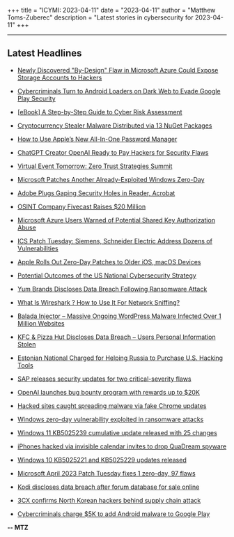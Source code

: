 +++
title = "ICYMI: 2023-04-11"
date = "2023-04-11"
author = "Matthew Toms-Zuberec"
description = "Latest stories in cybersecurity for 2023-04-11"
+++

---------------------------------------------------------------------------
## Latest Headlines
- [Newly Discovered "By-Design" Flaw in Microsoft Azure Could Expose Storage Accounts to Hackers](https://thehackernews.com/2023/04/newly-discovered-by-design-flaw-in.html)

- [Cybercriminals Turn to Android Loaders on Dark Web to Evade Google Play Security](https://thehackernews.com/2023/04/cybercriminals-turn-to-android-loaders.html)

- [[eBook] A Step-by-Step Guide to Cyber Risk Assessment](https://thehackernews.com/2023/04/ebook-step-by-step-guide-to-cyber-risk.html)

- [Cryptocurrency Stealer Malware Distributed via 13 NuGet Packages](https://thehackernews.com/2023/04/cryptocurrency-stealer-malware.html)

- [How to Use Apple’s New All-In-One Password Manager](https://www.wired.com/story/apple-new-password-manager-2fa-iphone-ipad/)

- [ChatGPT Creator OpenAI Ready to Pay Hackers for Security Flaws](https://www.securityweek.com/chatgpt-creator-openai-ready-to-pay-hackers-via-new-bug-bounty-program/)

- [Virtual Event Tomorrow: Zero Trust Strategies Summit](https://www.securityweek.com/virtual-event-tomorrow-zero-trust-strategies-summit/)

- [Microsoft Patches Another Already-Exploited Windows Zero-Day](https://www.securityweek.com/microsoft-patches-another-already-exploited-windows-zero-day/)

- [Adobe Plugs Gaping Security Holes in Reader, Acrobat](https://www.securityweek.com/adobe-plugs-gaping-security-holes-in-reader-acrobat/)

- [OSINT Company Fivecast Raises $20 Million](https://www.securityweek.com/osint-company-fivecast-raises-20-million/)

- [Microsoft Azure Users Warned of Potential Shared Key Authorization Abuse](https://www.securityweek.com/microsoft-azure-users-warned-of-potential-shared-key-authorization-abuse/)

- [ICS Patch Tuesday: Siemens, Schneider Electric Address Dozens of Vulnerabilities](https://www.securityweek.com/ics-patch-tuesday-siemens-schneider-electric-address-dozens-of-vulnerabilities/)

- [Apple Rolls Out Zero-Day Patches to Older iOS, macOS Devices](https://www.securityweek.com/apple-rolls-out-zero-day-patches-to-older-ios-macos-devices/)

- [Potential Outcomes of the US National Cybersecurity Strategy](https://www.securityweek.com/potential-outcomes-of-the-us-national-cybersecurity-strategy/)

- [Yum Brands Discloses Data Breach Following Ransomware Attack](https://www.securityweek.com/yum-brands-discloses-data-breach-following-ransomware-attack/)

- [What Is Wireshark ? How to Use It For Network Sniffing?](https://cybersecuritynews.com/wireshark/)

- [Balada Injector – Massive Ongoing WordPress Malware Infected Over 1 Million Websites](https://cybersecuritynews.com/wordpress-websites-infected/)

- [KFC & Pizza Hut Discloses Data Breach – Users Personal Information Stolen](https://cybersecuritynews.com/kfc-pizza-hut-breach/)

- [Estonian National Charged for Helping Russia to Purchase U.S. Hacking Tools](https://cybersecuritynews.com/estonian-national-charged/)

- [SAP releases security updates for two critical-severity flaws](https://www.bleepingcomputer.com/news/security/sap-releases-security-updates-for-two-critical-severity-flaws/)

- [OpenAI launches bug bounty program with rewards up to $20K](https://www.bleepingcomputer.com/news/security/openai-launches-bug-bounty-program-with-rewards-up-to-20k/)

- [Hacked sites caught spreading malware via fake Chrome updates](https://www.bleepingcomputer.com/news/security/hacked-sites-caught-spreading-malware-via-fake-chrome-updates/)

- [Windows zero-day vulnerability exploited in ransomware attacks](https://www.bleepingcomputer.com/news/security/windows-zero-day-vulnerability-exploited-in-ransomware-attacks/)

- [Windows 11 KB5025239 cumulative update released with 25 changes](https://www.bleepingcomputer.com/news/microsoft/windows-11-kb5025239-cumulative-update-released-with-25-changes/)

- [iPhones hacked via invisible calendar invites to drop QuaDream spyware](https://www.bleepingcomputer.com/news/security/iphones-hacked-via-invisible-calendar-invites-to-drop-quadream-spyware/)

- [Windows 10 KB5025221 and KB5025229 updates released](https://www.bleepingcomputer.com/news/microsoft/windows-10-kb5025221-and-kb5025229-updates-released/)

- [Microsoft April 2023 Patch Tuesday fixes 1 zero-day, 97 flaws](https://www.bleepingcomputer.com/news/microsoft/microsoft-april-2023-patch-tuesday-fixes-1-zero-day-97-flaws/)

- [Kodi discloses data breach after forum database for sale online](https://www.bleepingcomputer.com/news/security/kodi-discloses-data-breach-after-forum-database-for-sale-online/)

- [3CX confirms North Korean hackers behind supply chain attack](https://www.bleepingcomputer.com/news/security/3cx-confirms-north-korean-hackers-behind-supply-chain-attack/)

- [Cybercriminals charge $5K to add Android malware to Google Play](https://www.bleepingcomputer.com/news/security/cybercriminals-charge-5k-to-add-android-malware-to-google-play/)

**-- MTZ**
